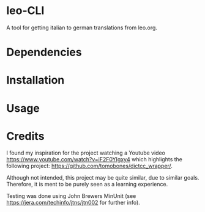 # leo-CLI
A tool for getting italian to german translations from leo.org.
# Dependencies
# Installation
# Usage
# Credits
I found my inspiration for the project watching a Youtube video
https://www.youtube.com/watch?v=iF2F0YIgxy4
which highlights the following project:
https://github.com/tomobones/dictcc_wrapper/.

Although not intended, this project may be quite similar, due to similar goals.
Therefore, it is ment to be purely seen as a learning experience.

Testing was done using John Brewers MinUnit
(see https://jera.com/techinfo/jtns/jtn002 for further info).
